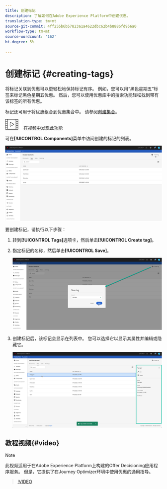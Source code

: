```yaml
---
title: 创建标记
description: 了解如何在Adobe Experience Platform中创建优惠。
translation-type: tm+mt
source-git-commit: 4ff255b6b57823a1a4622dbc62b4b8886fd956a0
workflow-type: tm+mt
source-wordcount: '162'
ht-degree: 5%

---
```


# 创建标记 {#creating-tags}

将标记关联到优惠可以更轻松地保持标记有序。 例如，您可以用“黑色星期五”标签来标记黑色星期五优惠。 然后，您可以使用优惠库中的搜索功能轻松找到带有该标签的所有优惠。

标记还可用于将优惠组合到优惠集合中。 请参阅[创建集合](../offer-library/creating-collections.md)。

![](../assets/do-not-localize/how-to-video.png) [在视频中发现此功能](#video)

可在&#x200B;**[!UICONTROL Components]**&#x200B;菜单中访问创建的标记的列表。

![](../assets/tags_list.png)

要创建标记，请执行以下步骤：

1. 转到&#x200B;**[!UICONTROL Tags]**&#x200B;选项卡，然后单击&#x200B;**[!UICONTROL Create tag]**。

1. 指定标记的名称，然后单击&#x200B;**[!UICONTROL Save]**。

   ![](../assets/tags_create.png)

1. 创建标记后，该标记会显示在列表中。 您可以选择它以显示其属性并编辑或隐藏它。

   ![](../assets/tags_created.png)

## 教程视频{#video}

>[!NOTE]
>
>此视频适用于在Adobe Experience Platform上构建的Offer Decisioning应用程序服务。 但是，它提供了在Journey Optimizer环境中使用优惠的通用指导。

>[!VIDEO](https://video.tv.adobe.com/v/329374?quality=12)

